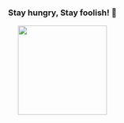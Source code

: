 <div align="center">

  ### Stay hungry, Stay foolish! 👋
  
  <img height="180em" src="https://github-readme-stats.vercel.app/api?username=zombee0&show_icons=false&theme=radical&include_all_commits=true"/>
</div>
